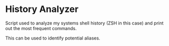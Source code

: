 # History Analyzer

Script used to analyze my systems shell history (ZSH in this case) and
print out the most frequent commands.

This can be used to identify potential aliases.
